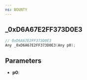 ```yaml
---
ns: BOUNTY
---
```

## _0xD6A67E2FF373D0E3

```c
// 0xD6A67E2FF373D0E3
Any _0xD6A67E2FF373D0E3(Any p0);
```

## Parameters
* **p0**:
